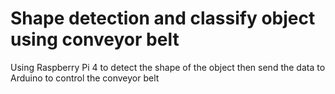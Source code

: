 # Shape detection and classify object using conveyor belt
Using Raspberry Pi 4 to detect the shape of the object then send the data to Arduino to control the conveyor belt
